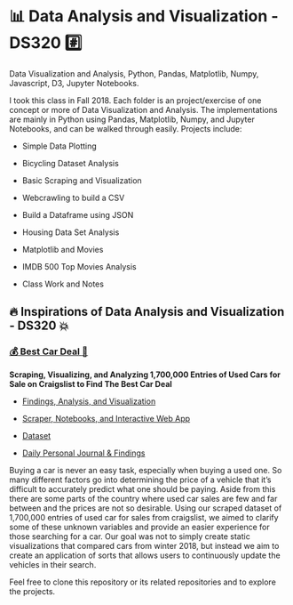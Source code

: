 # :bar_chart: Data Analysis and Visualization - DS320 :hash:

Data Visualization and Analysis, Python, Pandas, Matplotlib, Numpy, Javascript, D3, Jupyter Notebooks.

I took this class in Fall 2018. Each folder is an project/exercise of one concept or more of Data Visualization and Analysis. The implementations are mainly in Python using Pandas, Matplotlib, Numpy, and Jupyter Notebooks, and can be walked through easily. Projects include:

* Simple Data Plotting

* Bicycling Dataset Analysis

* Basic Scraping and Visualization

* Webcrawling to build a CSV

* Build a Dataframe using JSON

* Housing Data Set Analysis

* Matplotlib and Movies

* IMDB 500 Top Movies Analysis

* Class Work and Notes

## :fire: Inspirations of Data Analysis and Visualization - DS320 :boom:

### [:moneybag: Best Car Deal :car:](https://github.com/Ahmad-Magdy-Osman/BestCarDeal/)

**Scraping, Visualizing, and Analyzing 1,700,000 Entries of Used Cars for Sale on Craigslist to Find The Best Car Deal**

* [Findings, Analysis, and Visualization](https://ahmadosman.com/BestCarDeal/)
 
* [Scraper, Notebooks, and Interactive Web App](https://github.com/Ahmad-Magdy-Osman/BestCarDeal/)

* [Dataset](http://knuth.luther.edu/~osmaah02/cars.csv)

* [Daily Personal Journal & Findings](https://ahmadosman.com/BestCarDealJournal/)

Buying a car is never an easy task, especially when buying a used one. So many different factors go into determining the price of a vehicle that it’s difficult to accurately predict what one should be paying. Aside from this there are some parts of the country where used car sales are few and far between and the prices are not so desirable. Using our scraped dataset of 1,700,000 entries of used car for sales from craigslist, we aimed to clarify some of these unknown variables and provide an easier experience for those searching for a car. Our goal was not to simply create static visualizations that compared cars from winter 2018, but instead we aim to create an application of sorts that allows users to continuously update the vehicles in their search.

Feel free to clone this repository or its related repositories and to explore the projects.
